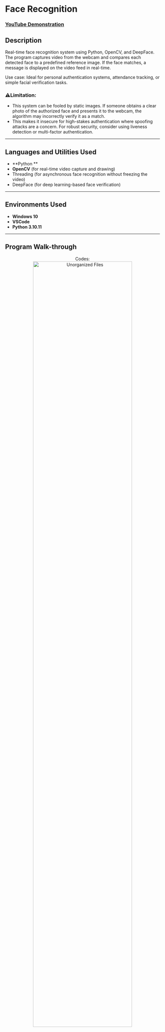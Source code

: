 # Face Recognition

### [YouTube Demonstration](https://youtu.be/ZwrU6ek0up4)

## Description

Real-time face recognition system using Python, OpenCV, and DeepFace.
The program captures video from the webcam and compares each detected face to a predefined reference image. If the face matches, a message is displayed on the video feed in real-time.

Use case: Ideal for personal authentication systems, attendance tracking, or simple facial verification tasks.

### ⚠️Limitation:
- This system can be fooled by static images. If someone obtains a clear photo of the authorized face and presents it to the webcam, the algorithm may incorrectly verify it as a match.
- This makes it insecure for high-stakes authentication where spoofing attacks are a concern. For robust security, consider using liveness detection or multi-factor authentication.

---

## Languages and Utilities Used

- **Python **
- **OpenCV** (for real-time video capture and drawing)
- Threading (for asynchronous face recognition without freezing the video)
- DeepFace (for deep learning-based face verification)

---

## Environments Used

- **Windows 10**
- **VSCode**
- **Python 3.10.11**

---

## Program Walk-through

<p align="center">
Codes: <br/>
<img src="https://i.imgur.com/R4cXUba.png" height="80%" width="80%" alt="Unorganized Files"/>
<br /><br />
  <br/>
<img src="https://i.imgur.com/42iAaCE.png" height="80%" width="80%" alt="Unorganized Files in Folder"/>
<br /><br />
</p>

---

## Output
<p align="center">
Face not looking at the camera: <br/>
<img src="https://i.imgur.com/gF40Bjz.png" height="80%" width="80%" alt="Code1"/>
<br /><br />
Face looking at the camera: <br/>
<img src="https://i.imgur.com/sye0Mz5.png" height="80%" width="80%" alt="Code2"/>
<br /><br />
Face covered: <br/>
<img src="https://i.imgur.com/vdNEe0H.png" height="80%" width="80%" alt="Code3n"/>
</p>

## To Run the Project

1. Make sure you have a webcam.
2. Install the required libraries:

    ```bash
    pip install opencv-python deepface
    ```

3. Place your reference image in the same directory as the script and name it:

    ```text
    reference.jpg
    ```

4. Run the script:

    ```bash
    python face_recognition.py
    ```

5. Press `d` in the window to quit the application.


